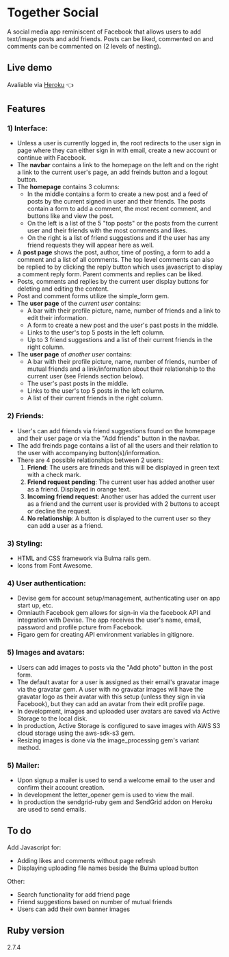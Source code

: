 # Together Social

A social media app reminiscent of Facebook that allows users to add text/image posts and add friends. Posts can be liked, commented on and comments can be commented on (2 levels of nesting).

## Live demo

Avaliable via [Heroku](https://together-social.herokuapp.com/) 👈

## Features

### 1) Interface:
- Unless a user is currently logged in, the root redirects to the user sign in page where they can either sign in with email, create a new account or continue with Facebook.
- The **navbar** contains a link to the homepage on the left and on the right a link to the current user's page, an add freinds button and a logout button.
- The **homepage** contains 3 columns:
  - In the middle contains a form to create a new post and a feed of posts by the current signed in user and their friends. The posts contain a form to add a comment, the most recent comment, and buttons like and view the post.
  - On the left is a list of the 5 "top posts" or the posts from the current user and their friends with the most comments and likes.
  - On the right is a list of friend suggestions and if the user has any friend requests they will appear here as well.
- A **post page** shows the post, author, time of posting, a form to add a comment and a list of all comments. The top level comments can also be replied to by clicking the reply button which uses javascript to display a comment reply form. Parent comments and replies can be liked. 
- Posts, comments and replies by the current user display buttons for deleting and editing the content.
- Post and comment forms utilize the simple_form gem.
- The **user page** of the <em>current user</em> contains:
  - A bar with their profile picture, name, number of friends and a link to edit their information.
  - A form to create a new post and the user's past posts in the middle.
  - Links to the user's top 5 posts in the left column.
  - Up to 3 friend suggestions and a list of their current friends in the right column.
- The **user page** of <em>another user</em> contains:
  - A bar with their profile picture, name, number of friends, number of mutual friends and a link/information about their relationship to the current user (see Friends section below).
  - The user's past posts in the middle.
  - Links to the user's top 5 posts in the left column.
  - A list of their current friends in the right column.

### 2) Friends:
- User's can add friends via friend suggestions found on the homepage and their user page or via the "Add friends" button in the navbar.
- The add freinds page contains a list of all the users and their relation to the user with accompanying button(s)/information.
- There are 4 possible relationships between 2 users:
  1. **Friend**: The users are frineds and this will be displayed in green text with a check mark.
  2. **Friend request pending**: The current user has added another user as a friend. Displayed in orange text.
  3. **Incoming friend request**: Another user has added the current user as a friend and the current user is provided with 2 buttons to accept or decline the request.
  4. **No relationship**: A button is displayed to the current user so they can add a user as a friend.

### 3) Styling:
- HTML and CSS framework via Bulma rails gem.
- Icons from Font Awesome.

### 4) User authentication:
- Devise gem for account setup/management, authenticating user on app start up, etc.
- Omniauth Facebook gem allows for sign-in via the facebook API and integration with Devise. The app receives the user's name, email, password and profile pcture from Facebook.
- Figaro gem for creating API environment variables in gitignore.

### 5) Images and avatars:
- Users can add images to posts via the "Add photo" button in the post form.
- The default avatar for a user is assigned as their email's gravatar image via the gravatar gem. A user with no gravatar images will have the gravatar logo as their avatar with this setup (unless they sign in via Facebook), but they can add an avatar from their edit profile page.
- In development, images and uploaded user avatars are saved via Active Storage to the local disk.
- In production, Active Storage is configured to save images with AWS S3 cloud storage using the aws-sdk-s3 gem.
- Resizing images is done via the image_processing gem's variant method.

### 5) Mailer:
- Upon signup a mailer is used to send a welcome email to the user and confirm their account creation. 
- In development the letter_opener gem is used to view the mail.
- In production the sendgrid-ruby gem and SendGrid addon on Heroku are used to send emails.

## To do

Add Javascript for:
- Adding likes and comments without page refresh
- Displaying uploading file names beside the Bulma upload button

Other:
- Search functionality for add friend page
- Friend suggestions based on number of mutual friends
- Users can add their own banner images

## Ruby version

2.7.4